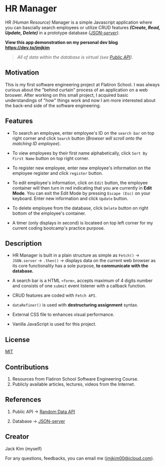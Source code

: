 # HR Manager

HR *(Human Resource)* Manager is a simple Javascript application where you can bascially search employees or utilize CRUD features **_(Create, Read, Update, Delete)_** in a prototype database *([JSON-server](https://www.npmjs.com/package/json-server))*.

**View this app demonstration on my personal dev blog https://dev.to/jmjkim**

>*All of data within the database is virtual (see [Public API](https://random-data-api.com/))*.



## Motivation
This is my first software engineering project at Flatiron School. I was always curious about the "behind curtain" process of an application on a web broswer. After working on this small project, I acquired basic understandings of "how" things work and now I am more interested about the back-end side of the software engineering.

## Features
- To search an employee, enter employee's ID on the `search bar` on top right corner and click `Search` button (_Browser will scroll onto the matching ID employee_).

- To view employees by their first name alphabetically, click `Sort By First Name` button on top right corner.

- To register new employee, enter new employee's information on the employee register and click `register` button.

- To edit employee's information, click on `Edit` button, the employee container will then turn in red indicating that you are currently in **Edit Mode**. You can exit the Edit Mode by pressing `Escape (Esc)` on your keyboard. Enter new information and click `Update` button.

- To delete employee from the database, click `Delete` button on right bottom of the employee's container.

- A timer (only displays in second) is locateed on top left corner for my current coding bootcamp's practice purpose.

## Description
- HR Manager is built in a plain structure as simple as `Fetch()` -> `JSON.server` -> `.then()` -> displays data on the current web browser as its core functionality has a sole purpose, **to communicate with the database.**

- A search bar is a HTML `<form>`, accepts maximum of 4 digits number and consists of one `submit` event listener with a callback function.

- CRUD features are coded with `Fetch API`.

- `dataRefiner()` is used with **destructuring assignment** syntax.

- External CSS file to enhances visual performance.

- Vanilla JavaScript is used for this project.

## License
[MIT](https://choosealicense.com/licenses/mit/)

## Contributions
1. Resources from Flatiron School Software Engineering Course.
2. Publicly available articles, lectures, videos from the Internet.

## References
1. Public API -> [Random Data API](https://random-data-api.com/)

2. Database -> [JSON-server](https://www.npmjs.com/package/json-server)

## Creator
Jack Kim (myself)

For any questions, feedbacks, you can email me (jmjkim00@icloud.com).
